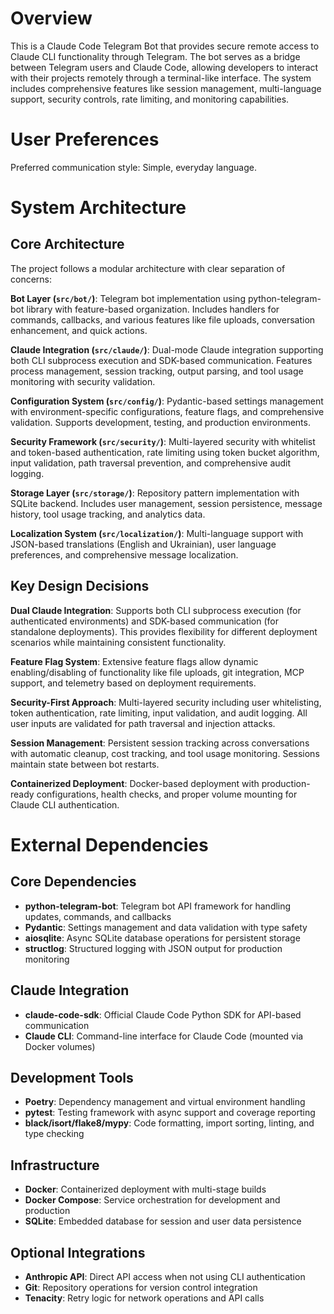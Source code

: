 # Overview

This is a Claude Code Telegram Bot that provides secure remote access to Claude CLI functionality through Telegram. The bot serves as a bridge between Telegram users and Claude Code, allowing developers to interact with their projects remotely through a terminal-like interface. The system includes comprehensive features like session management, multi-language support, security controls, rate limiting, and monitoring capabilities.

# User Preferences

Preferred communication style: Simple, everyday language.

# System Architecture

## Core Architecture

The project follows a modular architecture with clear separation of concerns:

**Bot Layer (`src/bot/`)**: Telegram bot implementation using python-telegram-bot library with feature-based organization. Includes handlers for commands, callbacks, and various features like file uploads, conversation enhancement, and quick actions.

**Claude Integration (`src/claude/`)**: Dual-mode Claude integration supporting both CLI subprocess execution and SDK-based communication. Features process management, session tracking, output parsing, and tool usage monitoring with security validation.

**Configuration System (`src/config/`)**: Pydantic-based settings management with environment-specific configurations, feature flags, and comprehensive validation. Supports development, testing, and production environments.

**Security Framework (`src/security/`)**: Multi-layered security with whitelist and token-based authentication, rate limiting using token bucket algorithm, input validation, path traversal prevention, and comprehensive audit logging.

**Storage Layer (`src/storage/`)**: Repository pattern implementation with SQLite backend. Includes user management, session persistence, message history, tool usage tracking, and analytics data.

**Localization System (`src/localization/`)**: Multi-language support with JSON-based translations (English and Ukrainian), user language preferences, and comprehensive message localization.

## Key Design Decisions

**Dual Claude Integration**: Supports both CLI subprocess execution (for authenticated environments) and SDK-based communication (for standalone deployments). This provides flexibility for different deployment scenarios while maintaining consistent functionality.

**Feature Flag System**: Extensive feature flags allow dynamic enabling/disabling of functionality like file uploads, git integration, MCP support, and telemetry based on deployment requirements.

**Security-First Approach**: Multi-layered security including user whitelisting, token authentication, rate limiting, input validation, and audit logging. All user inputs are validated for path traversal and injection attacks.

**Session Management**: Persistent session tracking across conversations with automatic cleanup, cost tracking, and tool usage monitoring. Sessions maintain state between bot restarts.

**Containerized Deployment**: Docker-based deployment with production-ready configurations, health checks, and proper volume mounting for Claude CLI authentication.

# External Dependencies

## Core Dependencies
- **python-telegram-bot**: Telegram bot API framework for handling updates, commands, and callbacks
- **Pydantic**: Settings management and data validation with type safety
- **aiosqlite**: Async SQLite database operations for persistent storage
- **structlog**: Structured logging with JSON output for production monitoring

## Claude Integration
- **claude-code-sdk**: Official Claude Code Python SDK for API-based communication
- **Claude CLI**: Command-line interface for Claude Code (mounted via Docker volumes)

## Development Tools
- **Poetry**: Dependency management and virtual environment handling
- **pytest**: Testing framework with async support and coverage reporting
- **black/isort/flake8/mypy**: Code formatting, import sorting, linting, and type checking

## Infrastructure
- **Docker**: Containerized deployment with multi-stage builds
- **Docker Compose**: Service orchestration for development and production
- **SQLite**: Embedded database for session and user data persistence

## Optional Integrations
- **Anthropic API**: Direct API access when not using CLI authentication
- **Git**: Repository operations for version control integration
- **Tenacity**: Retry logic for network operations and API calls